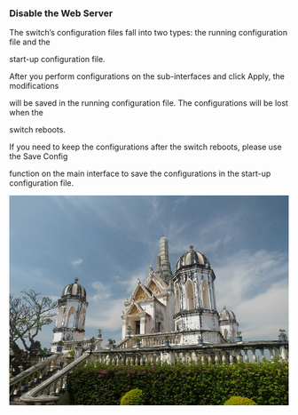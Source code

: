 ### Disable the Web Server

The switch’s configuration files fall into two types: the running configuration file and the

start-up configuration file.

After you perform configurations on the sub-interfaces and click Apply, the modifications

will be saved in the running configuration file. The configurations will be lost when the

switch reboots.

If you need to keep the configurations after the switch reboots, please use the Save Config

function on the main interface to save the configurations in the start-up configuration file.

![window](/assets/11030053686_41f07a48a9_c.jpg)

